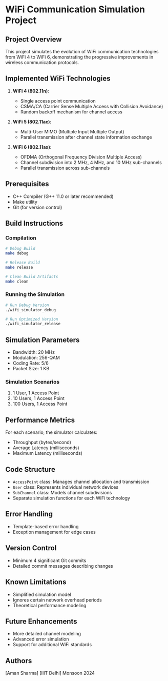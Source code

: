 # WiFi Communication Simulation Project

## Project Overview
This project simulates the evolution of WiFi communication technologies from WiFi 4 to WiFi 6, demonstrating the progressive improvements in wireless communication protocols.

## Implemented WiFi Technologies
1. **WiFi 4 (802.11n)**: 
   - Single access point communication
   - CSMA/CA (Carrier Sense Multiple Access with Collision Avoidance)
   - Random backoff mechanism for channel access

2. **WiFi 5 (802.11ac)**: 
   - Multi-User MIMO (Multiple Input Multiple Output)
   - Parallel transmission after channel state information exchange

3. **WiFi 6 (802.11ax)**: 
   - OFDMA (Orthogonal Frequency Division Multiple Access)
   - Channel subdivision into 2 MHz, 4 MHz, and 10 MHz sub-channels
   - Parallel transmission across sub-channels

## Prerequisites
- C++ Compiler (G++ 11.0 or later recommended)
- Make utility
- Git (for version control)

## Build Instructions

### Compilation
```bash
# Debug Build
make debug

# Release Build
make release

# Clean Build Artifacts
make clean
```

### Running the Simulation
```bash
# Run Debug Version
./wifi_simulator_debug

# Run Optimized Version
./wifi_simulator_release
```

## Simulation Parameters
- Bandwidth: 20 MHz
- Modulation: 256-QAM
- Coding Rate: 5/6
- Packet Size: 1 KB

### Simulation Scenarios
1. 1 User, 1 Access Point
2. 10 Users, 1 Access Point
3. 100 Users, 1 Access Point

## Performance Metrics
For each scenario, the simulator calculates:
- Throughput (bytes/second)
- Average Latency (milliseconds)
- Maximum Latency (milliseconds)

## Code Structure
- `AccessPoint` class: Manages channel allocation and transmission
- `User` class: Represents individual network devices
- `SubChannel` class: Models channel subdivisions
- Separate simulation functions for each WiFi technology

## Error Handling
- Template-based error handling
- Exception management for edge cases

## Version Control
- Minimum 4 significant Git commits
- Detailed commit messages describing changes


## Known Limitations
- Simplified simulation model
- Ignores certain network overhead periods
- Theoretical performance modeling

## Future Enhancements
- More detailed channel modeling
- Advanced error simulation
- Support for additional WiFi standards

## Authors
[Aman Sharma]
[IIIT Delhi]
Monsoon 2024
